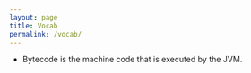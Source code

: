 ```yaml
---
layout: page
title: Vocab
permalink: /vocab/
---
```


- Bytecode is the machine code that is executed by the JVM.